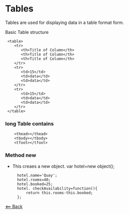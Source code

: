 # Tables

Tables are used for displaying data in a table format form.

Basic Table structure

     <table>
        <tr>
           <th>Title of Column</th>
           <th>Title of Column</th>
           <th>Title of Column</th>
        </tr>
        <tr>
           <td>15</td>
           <td>data</td>
           <td>data</td>
        </tr>
        <tr>
           <td>15</td>
           <td>data</td>
           <td>data</td>
        </tr>
     </table>

### long Table contains

        <thead></thead>
        <tbody></tbody>
        <tfoot></tfoot>

### Method new

- This creaes a new object.
  var hotel=new object();

        hotel.name='Quay';
        hotel.rooms=40;
        hotel.booked=25;
        hotel. checkAvailability=function(){
            return this.rooms-this.booked;
        };

[<== Back](README.md)
